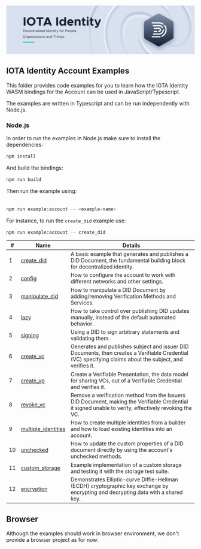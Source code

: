 ![banner](./../../../.meta/identity_banner.png)


## IOTA Identity Account Examples

This folder provides code examples for you to learn how the IOTA Identity WASM bindings for the Account can be used in JavaScript/Typescript.

The examples are written in Typescript and can be run independently with Node.js.

### Node.js

In order to run the examples in Node.js make sure to install the dependencies:

```bash
npm install
```


And build the bindings:

```bash
npm run build
```

Then run the example using:

```bash

npm run example:account -- <example-name>
```

For instance, to run the `create_did` example use:

```bash
npm run example:account -- create_did
```

| # | Name | Details |
| -------- | -------- | -------- |
|1| [create_did](src/create_did.ts)| A basic example that generates and publishes a DID Document, the fundamental building block for decentralized identity.    |
|2| [config](src/config.ts) | How to configure the account to work with different networks and other settings. |
|3| [manipulate_did](src/manipulate_did.ts)|  How to manipulate a DID Document by adding/removing Verification Methods and Services. |
|4| [lazy](src/lazy.ts)|  How to take control over publishing DID updates manually, instead of the default automated behavior. |
|5| [signing](src/signing.ts) | Using a DID to sign arbitrary statements and validating them. |
|6| [create_vc](src/create_vc.ts)             | Generates and publishes subject and issuer DID Documents, then creates a Verifiable Credential (VC) specifying claims about the subject, and verifies it.|
|7| [create_vp](src/create_vp.ts)             | Create a Verifiable Presentation, the data model for sharing VCs, out of a Verifiable Credential and verifies it.      
|8| [revoke_vc](src/revoke_vc.ts)             | Remove a verification method from the Issuers DID Document, making the Verifiable Credential it signed unable to verify, effectively revoking the VC.            
|9| [multiple_identities](src/multiple_identities.ts) | How to create multiple identities from a builder and how to load existing identities into an account. |
|10| [unchecked](src/unchecked.ts) |  How to update the custom properties of a DID document directly by using the account's unchecked methods. |
|11| [custom_storage](src/custom_storage.ts) | Example implementation of a custom storage and testing it with the storage test suite. |
| 12 | [encryption](./account/encryption.rs) | Demonstrates Elliptic-curve Diffie-Hellman (ECDH) cryptographic key exchange by encrypting and decrypting data with a shared key. |

## Browser

Although the examples should work in browser environment, we don't provide a browser project as for now.
